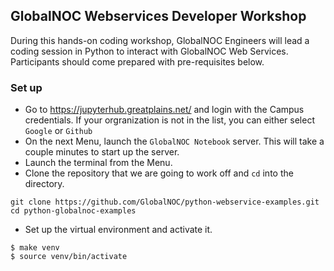 ## GlobalNOC Webservices Developer Workshop

During this hands-on coding workshop, GlobalNOC Engineers will lead a coding session in Python to interact with GlobalNOC Web Services. Participants should come prepared with pre-requisites below.

### Set up

* Go to https://jupyterhub.greatplains.net/ and login with the Campus credentials. If your orgranization is not in the list, you can either select `Google` or `Github`
* On the next Menu, launch the `GlobalNOC Notebook` server. This will take a couple minutes to start up the server.
* Launch the terminal from the Menu.
* Clone the repository that we are going to work off and `cd` into the directory.

 ```
 git clone https://github.com/GlobalNOC/python-webservice-examples.git
 cd python-globalnoc-examples
 ```
 * Set up the virtual environment and activate it.
 
 ```
 $ make venv
 $ source venv/bin/activate
 ```
 
 
